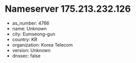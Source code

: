 # Nameserver 175.213.232.126

* as_number: 4766
* name: Unknown
* city: Eumseong-gun
* country: KR
* organization: Korea Telecom
* version: Unknown
* dnssec: false
